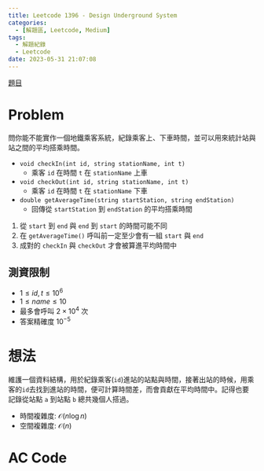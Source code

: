 ```yaml
---
title: Leetcode 1396 - Design Underground System
categories:
  - [解題區, Leetcode, Medium]
tags:
  - 解題紀錄
  - Leetcode
date: 2023-05-31 21:07:08
---
```


[題目](https://leetcode.com/problems/design-underground-system/description/)

# Problem

問你能不能實作一個地鐵乘客系統，紀錄乘客上、下車時間，並可以用來統計站與站之間的平均搭乘時間。

- `void checkIn(int id, string stationName, int t)`
  - 乘客 `id` 在時間 `t` 在 `stationName` 上車
- `void checkOut(int id, string stationName, int t)`
  - 乘客 `id` 在時間 `t` 在 `stationName` 下車
- `double getAverageTime(string startStation, string endStation)`
  - 回傳從 `startStation` 到 `endStation` 的平均搭乘時間

1. 從 `start` 到 `end` 與 `end` 到 `start` 的時間可能不同
2. 在 `getAverageTime()` 呼叫前一定至少會有一組 `start` 與 `end`
3. 成對的 `checkIn` 與 `checkOut` 才會被算進平均時間中

## 測資限制

- $1 \le id, t \le 10^6$
- $1 \le name \le 10$
- 最多會呼叫 $2 \times 10^4$ 次
- 答案精確度 $10^{-5}$

# 想法

維護一個資料結構，用於紀錄乘客(`id`)進站的站點與時間，接著出站的時候，用乘客的`id`去找到進站的時間，便可計算時間差，而會貢獻在平均時間中。記得也要記錄從站點 `a` 到站點 `b` 總共幾個人搭過。

- 時間複雜度: $\mathcal{O}(n\log{n})$
- 空間複雜度: $\mathcal{O}(n)$

# AC Code

<script src="https://emgithub.com/embed-v2.js?target=https%3A%2F%2Fgithub.com%2Froy4801%2Fsolved_problems%2Fblob%2Fmaster%2Fleetcode%2F1396.cpp%23L10-L57&style=github&type=code&showBorder=on&showLineNumbers=on&showFileMeta=on&showFullPath=on&showCopy=on"></script>
